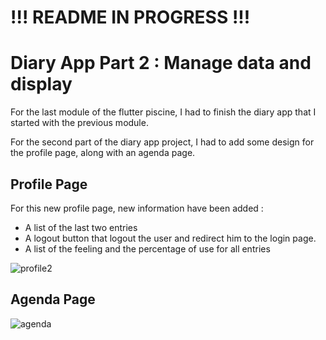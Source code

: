 # !!! README IN PROGRESS !!!

# Diary App Part 2 : Manage data and display 

For the last module of the flutter piscine, I had to finish the diary app that I started with the previous module. <br/>

For the second part of the diary app project, I had to add some design for the profile page, along with an agenda page. 

## Profile Page

For this new profile page, new information have been added :
  - A list of the last two entries
  - A logout button that logout the user and redirect him to the login page.
  - A list of the feeling and the percentage of use for all entries

![profile2](https://github.com/Claken/Piscine_Flutter/assets/51683861/c52f8ede-f835-4a09-8ea0-b5b8d17a03fd)

## Agenda Page

![agenda](https://github.com/Claken/Piscine_Flutter/assets/51683861/926a0619-d16a-4f84-9aa3-49c5405f0615)
